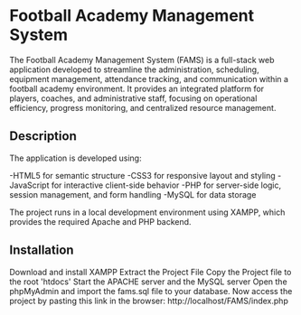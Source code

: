 # Football Academy Management System

The Football Academy Management System (FAMS) is a full-stack web application developed to streamline the administration, scheduling, equipment management, attendance tracking, and communication within a football academy environment.
It provides an integrated platform for players, coaches, and administrative staff, focusing on operational efficiency, progress monitoring, and centralized resource management.

## Description
The application is developed using:

-HTML5 for semantic structure
-CSS3 for responsive layout and styling
-JavaScript for interactive client-side behavior
-PHP for server-side logic, session management, and form handling
-MySQL for data storage

The project runs in a local development environment using XAMPP, which provides the required Apache and PHP backend.

## Installation
Download and install XAMPP
Extract the Project File
Copy the Project file to the root 'htdocs'
Start the APACHE server and the MySQL server
Open the phpMyAdmin and import the fams.sql file to your database.
Now access the project by pasting this link in the browser: http://localhost/FAMS/index.php


